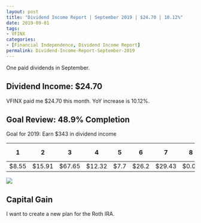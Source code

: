 ```yaml
---
layout: post
title: "Dividend Income Report | September 2019 | $24.70 | 10.12%"
date: 2019-09-01
tags:
- VFINX
categories:
- [Financial Independence, Dividend Income Report]
permalink: Dividend-Income-Report-September-2019
---
```


One paid dividends in September.

<!-- more -->

## Dividend Income: $24.70

VFINX paid me $\$$24.70 this month. YoY increase is 10.12%.


## Goal Review: 48.9% Completion

Goal for 2019: Earn $\$$343 in dividend income

1|2|3|4|5|6|7|8|9|Total|Completion ratio
---|---|---|---|---|---|---|---|---|---|---
$\$$8.55|$\$$15.91|$\$$67.65|$\$$12.32|$\$$7.7|$\$$26.2|$\$$29.43|$\$$0.01|$\$$24.7|$\$$192.46|56.1%

![](Dividend2019.09.png)

## Capital Gain

I want to create a new plan for the Roth IRA.
